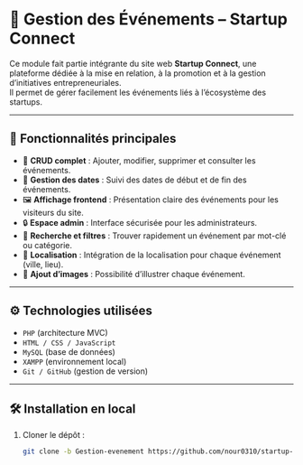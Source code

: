 # 🎉 Gestion des Événements – Startup Connect

Ce module fait partie intégrante du site web **Startup Connect**, une plateforme dédiée à la mise en relation, à la promotion et à la gestion d’initiatives entrepreneuriales.  
Il permet de gérer facilement les événements liés à l’écosystème des startups.

---

## 🚀 Fonctionnalités principales

- 🔄 **CRUD complet** : Ajouter, modifier, supprimer et consulter les événements.
- 📅 **Gestion des dates** : Suivi des dates de début et de fin des événements.
- 🖼️ **Affichage frontend** : Présentation claire des événements pour les visiteurs du site.
- 🔒 **Espace admin** : Interface sécurisée pour les administrateurs.
- 🔎 **Recherche et filtres** : Trouver rapidement un événement par mot-clé ou catégorie.
- 📍 **Localisation** : Intégration de la localisation pour chaque événement (ville, lieu).
- 📸 **Ajout d’images** : Possibilité d’illustrer chaque événement.

---

## ⚙️ Technologies utilisées

- `PHP` (architecture MVC)
- `HTML / CSS / JavaScript`
- `MySQL` (base de données)
- `XAMPP` (environnement local)
- `Git / GitHub` (gestion de version)


---

## 🛠️ Installation en local

1. Cloner le dépôt :
   ```bash
   git clone -b Gestion-evenement https://github.com/nour0310/startup-connect.git
